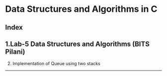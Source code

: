 # Data Structures and Algorithms in C 
Index
---------------------------------------
1.Lab-5 Data Structures and Algorithms (BITS Pilani)
-----------------------------------------------------
2. Implementation of Queue using two stacks 
-----------------------------------------------------

